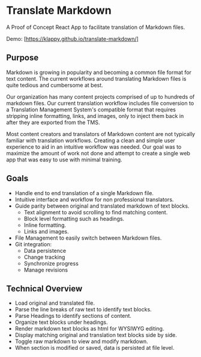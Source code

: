 # Translate Markdown
A Proof of Concept React App to facilitate translation of Markdown files.

Demo: [https://klappy.github.io/translate-markdown/]

## Purpose
Markdown is growing in popularity and becoming a common file format for text content. The current workflows around translating Markdown files is quite tedious and cumbersome at best.

Our organization has many content projects comprised of up to hundreds of markdown files. Our current translation workflow includes file conversion to a Translation Management System's compatible format that requires stripping inline formatting, links, and images, only to inject them back in after they are exported from the TMS.

Most content creators and translators of Markdown content are not typically familiar with translation workflows. Creating a clean and simple user experience to aid in an intuitive workflow was needed. Our goal was to maximize the amount of work not done and attempt to create a single web app that was easy to use with minimal training.

## Goals
- Handle end to end translation of a single Markdown file.
- Intuitive interface and workflow for non professional translators.
- Guide parity between original and translated markdown of text blocks.
  - Text alignment to avoid scrolling to find matching content.
  - Block level formatting such as headings.
  - Inline formatting.
  - Links and images.
- File Management to easily switch between Markdown files.
- Git integration:
  - Data persistence
  - Change tracking
  - Synchronize progress
  - Manage revisions

## Technical Overview
- Load original and translated file.
- Parse the line breaks of raw text to identify text blocks.
- Parse Headings to identify sections of content.
- Organize text blocks under headings.
- Render markdown text blocks as html for WYSIWYG editing.
- Display matching original and translation text blocks side by side.
- Toggle raw markdown to view and modify markdown.
- When section is modified or saved, data is persisted at file level.
